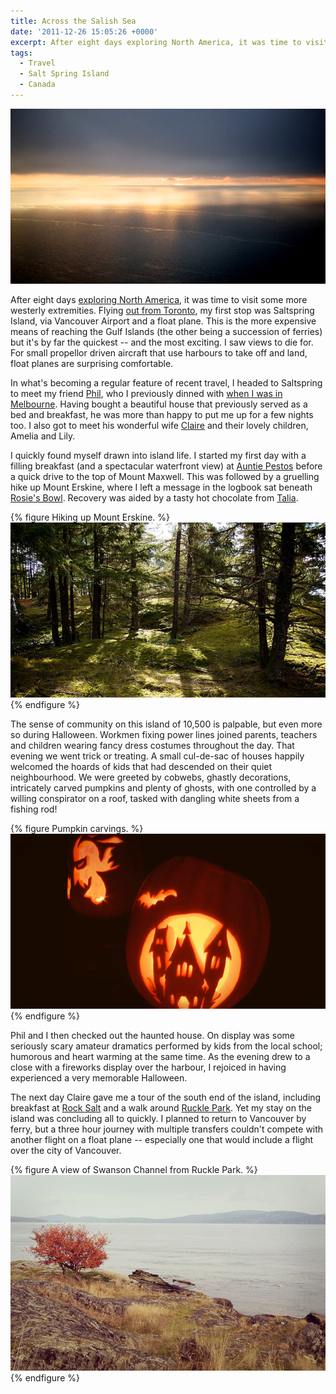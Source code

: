 ```yaml
---
title: Across the Salish Sea
date: '2011-12-26 15:05:26 +0000'
excerpt: After eight days exploring North America, it was time to visit some of its more westerly extremities. Flying out from Toronto, my first stop was Saltspring Island, via Vancouver Airport and a float plane.
tags:
  - Travel
  - Salt Spring Island
  - Canada
---
```

![Looking across the Salish Sea](/assets/images/2011/12/saltspring_island.jpg)

After eight days [exploring North America][1], it was time to visit some more westerly extremities. Flying [out from Toronto][2], my first stop was Saltspring Island, via Vancouver Airport and a float plane. This is the more expensive means of reaching the Gulf Islands (the other being a succession of ferries) but it's by far the quickest -- and the most exciting. I saw views to die for. For small propellor driven aircraft that use harbours to take off and land, float planes are surprising comfortable.

In what's becoming a regular feature of recent travel, I headed to Saltspring to meet my friend [Phil][3], who I previously dinned with [when I was in Melbourne][4]. Having bought a beautiful house that previously served as a bed and breakfast, he was more than happy to put me up for a few nights too. I also got to meet his wonderful wife [Claire][5] and their lovely children, Amelia and Lily.

I quickly found myself drawn into island life. I started my first day with a filling breakfast (and a spectacular waterfront view) at [Auntie Pestos][6] before a quick drive to the top of Mount Maxwell. This was followed by a gruelling hike up Mount Erskine, where I left a message in the logbook sat beneath [Rosie's Bowl][7]. Recovery was aided by a tasty hot chocolate from [Talia][8].

{% figure Hiking up Mount Erskine. %}
![](/assets/images/2011/12/saltspring_erskine.jpg)
{% endfigure %}

The sense of community on this island of 10,500 is palpable, but even more so during Halloween. Workmen fixing power lines joined parents, teachers and children wearing fancy dress costumes throughout the day. That evening we went trick or treating. A small cul-de-sac of houses happily welcomed the hoards of kids that had descended on their quiet neighbourhood. We were greeted by cobwebs, ghastly decorations, intricately carved pumpkins and plenty of ghosts, with one controlled by a willing conspirator on a roof, tasked with dangling white sheets from a fishing rod!

{% figure Pumpkin carvings. %}
![](/assets/images/2011/12/saltspring_halloween.jpg)
{% endfigure %}

Phil and I then checked out the haunted house. On display was some seriously scary amateur dramatics performed by kids from the local school; humorous and heart warming at the same time. As the evening drew to a close with a fireworks display over the harbour, I rejoiced in having experienced a very memorable Halloween.

The next day Claire gave me a tour of the south end of the island, including breakfast at [Rock Salt][9] and a walk around [Ruckle Park][10]. Yet my stay on the island was concluding all to quickly. I planned to return to Vancouver by ferry, but a three hour journey with multiple transfers couldn't compete with another flight on a float plane -- especially one that would include a flight over the city of Vancouver.

[1]: /2011/12/north_america/
[2]: /2011/12/toronto/
[3]: http://philmccluskey.com/
[4]: /2010/01/melbourne/
[5]: http://loobylu.com/
[6]: http://auntiepestos.com/
[7]: http://rosiesbowl.wordpress.com/about/
[8]: http://cafetalia.ca/
[9]: http://rocksaltrestaurant.com/
[10]: http://env.gov.bc.ca/bcparks/explore/parkpgs/ruckle/

{% figure A view of Swanson Channel from Ruckle Park. %}
![](/assets/images/2011/12/saltspring_rucklepark.jpg)
{% endfigure %}